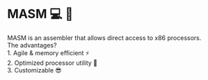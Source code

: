 # MASM :computer: :wrench:
MASM is an assembler that allows direct access to x86 processors.   
The advantages?  
	1. Agile & memory efficient :zap:  
	2. Optimized processor utility :nut_and_bolt:  
	3. Customizable :sunglasses:  